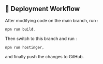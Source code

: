 ## 🔧 Deployment Workflow

After modifying code on the main branch, run :
```bash
npm run build.
```
Then switch to this branch and run :
```bash
npm run hostinger,
```
and finally push the changes to GitHub.